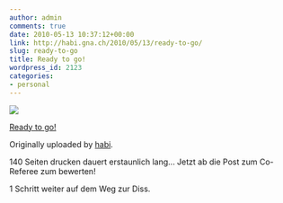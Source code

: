 ```yaml
---
author: admin
comments: true
date: 2010-05-13 10:37:12+00:00
link: http://habi.gna.ch/2010/05/13/ready-to-go/
slug: ready-to-go
title: Ready to go!
wordpress_id: 2123
categories:
- personal
---
```



 [![](http://farm4.static.flickr.com/3174/4603727724_f6afce7a1a_m.jpg)](http://www.flickr.com/photos/habi/4603727724/)
   

 
  [Ready to go!](http://www.flickr.com/photos/habi/4603727724/)
    

  Originally uploaded by [habi](http://www.flickr.com/people/habi/).
 



140 Seiten drucken dauert erstaunlich lang... Jetzt ab die Post zum Co-Referee zum bewerten!  

1 Schritt weiter auf dem Weg zur Diss.
  

